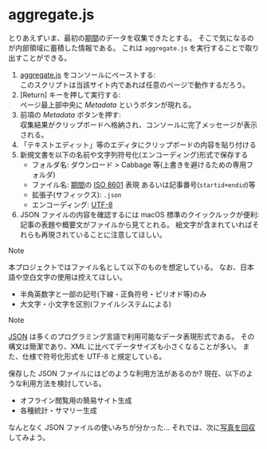 # aggregate.js

とりあえずいま、最初の[期間](./index.md#planning)のデータを収集できたとする。
そこで気になるのが内部領域に蓄積した情報である。
これは `aggregate.js` を実行することで取り出すことができる。

1. [aggregate.js](../../src/aggregate.js) をコンソールにペーストする:  
   このスクリプトは当該サイト内であれば任意のページで動作するだろう。
2. [Return] キーを押して実行する:  
   ページ最上部中央に _Metadata_ というボタンが現れる。
3. 前項の _Metadata_ ボタンを押す:  
   収集結果がクリップボードへ格納され、コンソールに完了メッセージが表示される。
4. 「テキストエディット」等のエディタにクリップボードの内容を貼り付ける
5. 新規文書を以下の名前や文字列符号化(エンコーディング)形式で保存する
    - フォルダ名: ダウンロード > Cabbage 等(上書きを避けるための専用フォルダ)
    - ファイル名: [期間](./index.md#planning)の [ISO 8601][] 表現
      あるいは記事番号(`startid+endid`)等
    - 拡張子(サフィックス): `.json`
    - エンコーディング: [UTF-8][]
6. JSON ファイルの内容を確認するには macOS 標準のクイックルックが便利:  
   記事の表題や概要文がファイルから見てとれる。
   絵文字が含まれていればそれらも再現されていることに注意してほしい。

[ISO 8601]: https://ja.wikipedia.org/wiki/ISO_8601
[UTF-8]: https://ja.wikipedia.org/wiki/UTF-8

> [!NOTE]
> 本プロジェクトではファイル名として以下のものを想定している。
> なお、日本語や空白文字の使用は控えてほしい。
>
> - 半角英数字と一部の記号(下線・正負符号・ピリオド等)のみ
> - 大文字・小文字を区別(ファイルシステムによる)

> [!NOTE]
> [JSON][] は多くのプログラミング言語で利用可能なデータ表現形式である。
> その構文は簡潔であり、XML に比べてデータサイズも小さくなることが多い。
> また、仕様で符号化形式を UTF-8 と規定している。

[JSON]: https://json.org

保存した JSON ファイルにはどのような利用方法があるのか?
現在、以下のような利用方法を検討している。

- オフライン閲覧用の簡易サイト生成
- 各種統計・サマリー生成

なんとなく JSON ファイルの使いみちが分かった...
それでは、次に[写真を回収](./Capture.md)してみよう。
